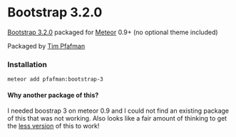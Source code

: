 Bootstrap 3.2.0
===============

[Bootstrap 3.2.0](https://github.com/twbs/bootstrap) packaged for [Meteor](https://www.meteor.com) 0.9+ (no optional theme included)

Packaged by [Tim Pfafman](https://github.com/pfafman/meteor-bootstrap-3)


### Installation

```
meteor add pfafman:bootstrap-3
```

#### Why another package of this?

I needed boostrap 3 on meteor 0.9 and I could not find an existing package of this that was not working.  Also looks like a fair amount of thinking to get the [less version](https://github.com/simison/bootstrap3-less/) of this to work!
